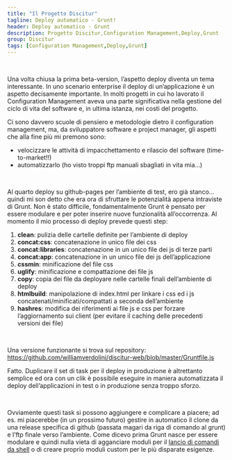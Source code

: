 ```yaml
---
title: "Il Progetto Discitur"
tagline: Deploy automatico - Grunt!
header: Deploy automatico - Grunt
description: Progetto Discitur,Configuration Management,Deploy,Grunt
group: Discitur
tags: [Configuration Management,Deploy,Grunt]
---
```


<!-- Markup JSON-LD generato da Assistente per il markup dei dati strutturati di Google. -->
<script type="application/ld+json">
{
  "@context" : "http://schema.org",
  "@type" : "Article",
  "name" : "Deploy automatico: Grunt!",
  "author" : {
    "@type" : "Person",
    "name" : "William Verdolini"
  },
  "datePublished" : "2014-03-30",
  "articleSection" : [ "Configuration Management","Deploy","Grunt"  ],
  "url" : "http://williamverdolini.github.io/2014/03/30/discitur-Deploy_Grunt"
}
</script>

 

Una volta chiusa la prima beta-version, l’aspetto deploy diventa un tema
interessante. In uno scenario enterprise il deploy di un’applicazione è un
aspetto decisamente importante. In molti progetti in cui ho lavorato il
Configuration Management aveva una parte significativa nella gestione del ciclo
di vita del software e, in ultima istanza, nei costi del progetto.

Ci sono davvero scuole di pensiero e metodologie dietro il configuration
management, ma, da sviluppatore software e project manager, gli aspetti che
alla fine più mi premono sono:

- velocizzare le attività di impacchettamento e
     rilascio del software (time-to-market!!)
- automatizzarlo (ho visto troppi ftp manuali
     sbagliati in vita mia…)

 

Al quarto deploy su github-pages per l’ambiente di test, ero già
stanco…quindi mi son detto che era ora di sfruttare le potenzialità appena
intraviste di Grunt. Non è stato difficile, fondamentalmente Grunt è pensato per
essere modulare e per poter inserire nuove funzionalità all’occorrenza. Al
momento il mio processo di deploy prevede questi step:

1. **clean**: pulizia delle cartelle definite per
     l’ambiente di deploy
2. **concat:css**: concatenazione in unico file dei css
3. **concat:libraries**: concatenazione in un unico file dei js di
     terze parti
4. **concat:app**: concatenazione in un unico file dei js dell’applicazione
5. **cssmin**: minificazione del file css
6. **uglify**: minificazione e compattazione dei file js
7. **copy**: copia dei file da deployare nelle cartelle
     finali dell’ambiente di deploy
8. **htmlbuild**: manipolazione di index.html per linkare i
     css ed i js concatenati/minificati/compattati a seconda dell’ambiente
9. **hashres**: modifica dei riferimenti ai file js e css
     per forzare l’aggiornamento sui client (per evitare il caching delle
     precedenti versioni dei file)

 

Una versione funzionante si trova sul repository: <a href="https://github.com/williamverdolini/discitur-web/blob/master/Gruntfile.js" target="_blank">https://github.com/williamverdolini/discitur-web/blob/master/Gruntfile.js</a>

Fatto. Duplicare il set di task per il deploy in produzione è altrettanto
semplice ed ora con un clik è possibile eseguire in maniera automatizzata il
deploy dell’applicazioni in test o in produzione senza troppo sforzo.

 

Ovviamente questi task si possono aggiungere e complicare a piacere; ad es.
mi piacerebbe (in un prossimo futuro) gestire in automatico il clone da una
release specifica di github (passata magari da riga di comando al grunt) e l’ftp
finale verso l’ambiente. Come dicevo prima Grunt nasce per essere modulare e
quindi nulla vieta di agganciare moduli per il <a href="https://github.com/sindresorhus/grunt-shell" target="_blank">lancio di comandi da shell</a>
o di creare proprio moduli custom per le più disparate esigenze.
